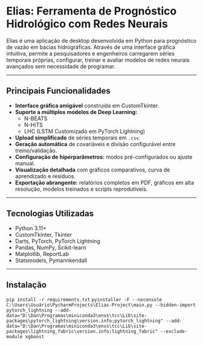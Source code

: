 # Elias: Ferramenta de Prognóstico Hidrológico com Redes Neurais

Elias é uma aplicação de desktop desenvolvida em Python para prognóstico de vazão em bacias hidrográficas. Através de uma interface gráfica intuitiva, permite a pesquisadores e engenheiros carregarem séries temporais próprias, configurar, treinar e avaliar modelos de redes neurais avançados sem necessidade de programar.

---

## Principais Funcionalidades

- **Interface gráfica amigável** construída em CustomTkinter.
- **Suporte a múltiplos modelos de Deep Learning:**
  - N-BEATS
  - N-HiTS
  - LHC (LSTM Customizado em PyTorch Lightning)
- **Upload simplificado** de séries temporais em `.csv`.
- **Geração automática** de covariáveis e divisão configurável entre treino/validação.
- **Configuração de hiperparâmetros:** modos pré-configurados ou ajuste manual.
- **Visualização detalhada** com gráficos comparativos, curva de aprendizado e resíduos.
- **Exportação abrangente:** relatórios completos em PDF, gráficos em alta resolução, modelos treinados e scripts reprodutíveis.

---

## Tecnologias Utilizadas

- Python 3.11+
- CustomTkinter, Tkinter
- Darts, PyTorch, PyTorch Lightning
- Pandas, NumPy, Scikit-learn
- Matplotlib, ReportLab
- Statsmodels, Pymannkendall

---

## Instalação

`pip install -r requirements.txt`
`pyinstaller -F --noconsole C:\Users\Usuário\PycharmProjects\Elias-Project\main.py --hidden-import pytorch_lightning --add-data="D:\Dan\Programas\miniconda3\envs\tcc\Lib\site-packages\pytorch_lightning\version.info;pytorch_lightning" --add-data="D:\Dan\Programas\miniconda3\envs\tcc\Lib\site-packages\lightning_fabric\version.info;lightning_fabric" --exclude-module xgboost`
